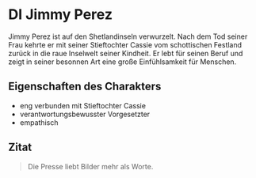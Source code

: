 # DI Jimmy Perez

Jimmy Perez ist auf den Shetlandinseln verwurzelt. Nach dem Tod seiner Frau kehrte er mit seiner Stieftochter Cassie vom schottischen Festland zurück in die raue Inselwelt seiner Kindheit. Er lebt für seinen Beruf und zeigt in seiner besonnen Art eine große Einfühlsamkeit für Menschen.

## Eigenschaften des Charakters

* eng verbunden mit Stieftochter Cassie
* verantwortungsbewusster Vorgesetzter
* empathisch

## Zitat
> Die Presse liebt Bilder mehr als Worte.
